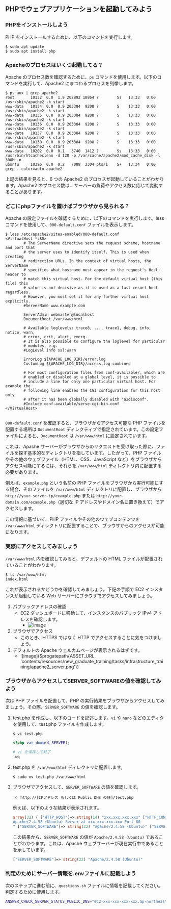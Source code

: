 ## PHPでウェブアプリケーションを起動してみよう

### PHPをインストールしよう

PHP をインストールするために、以下のコマンドを実行します。

```terminal
$ sudo apt update
$ sudo apt install php
```

### Apacheのプロセスはいくつ起動してる？

Apache のプロセス数を確認するために、`ps` コマンドを使用します。以下のコマンドを実行して、Apache2 にまつわるプロセスを列挙します。

```terminal
$ ps aux | grep apache2
root       10132  0.0  1.9 202892 18864 ?        Ss   13:33   0:00 /usr/sbin/apache2 -k start
www-data   10134  0.0  0.9 203384  9208 ?        S    13:33   0:00 /usr/sbin/apache2 -k start
www-data   10135  0.0  0.9 203384  9208 ?        S    13:33   0:00 /usr/sbin/apache2 -k start
www-data   10136  0.0  0.9 203384  9208 ?        S    13:33   0:00 /usr/sbin/apache2 -k start
www-data   10137  0.0  0.9 203384  9208 ?        S    13:33   0:00 /usr/sbin/apache2 -k start
www-data   10138  0.0  0.9 203384  9208 ?        S    13:33   0:00 /usr/sbin/apache2 -k start
www-data   10202  0.0  0.1   3740  1412 ?        Ss   13:33   0:00 /usr/bin/htcacheclean -d 120 -p /var/cache/apache2/mod_cache_disk -l 300M -n
ubuntu     10396  0.0  0.2   7008  2304 pts/1    S+   13:34   0:00 grep --color=auto apache2
```

上記の結果を見ると、6 つの Apache2 のプロセスが起動していることがわかります。Apache2 のプロセス数は、サーバーの負荷やアクセス数に応じて変動することがあります。

### どこにphpファイルを置けばブラウザから見られる？

Apache の設定ファイルを確認するために、以下のコマンドを実行します。less コマンドを使用して、`000-default.conf` ファイルを表示します。

```terminal
$ less /etc/apache2/sites-enabled/000-default.conf
<VirtualHost *:80>
        # The ServerName directive sets the request scheme, hostname and port that
        # the server uses to identify itself. This is used when creating
        # redirection URLs. In the context of virtual hosts, the ServerName
        # specifies what hostname must appear in the request's Host: header to
        # match this virtual host. For the default virtual host (this file) this
        # value is not decisive as it is used as a last resort host regardless.
        # However, you must set it for any further virtual host explicitly.
        #ServerName www.example.com

        ServerAdmin webmaster@localhost
        DocumentRoot /var/www/html

        # Available loglevels: trace8, ..., trace1, debug, info, notice, warn,
        # error, crit, alert, emerg.
        # It is also possible to configure the loglevel for particular
        # modules, e.g.
        #LogLevel info ssl:warn

        ErrorLog ${APACHE_LOG_DIR}/error.log
        CustomLog ${APACHE_LOG_DIR}/access.log combined

        # For most configuration files from conf-available/, which are
        # enabled or disabled at a global level, it is possible to
        # include a line for only one particular virtual host. For example the
        # following line enables the CGI configuration for this host only
        # after it has been globally disabled with "a2disconf".
        #Include conf-available/serve-cgi-bin.conf
</VirtualHost>


```

`000-default.conf` を確認すると、ブラウザからアクセス可能な PHP ファイルを配置する場所は `DocumentRoot` ディレクティブで指定されています。この設定ファイルによると、`DocumentRoot` は `/var/www/html` に設定されています。

これは、Apache サーバーがブラウザからのリクエストを受け取った際に、ファイルを探す基本的なディレクトリを指しています。したがって、PHP ファイルやその他のウェブファイル（HTML、CSS、JavaScript など）をブラウザからアクセス可能にするには、それらを `/var/www/html` ディレクトリ内に配置する必要があります。

例えば、`example.php` という名前の PHP ファイルをブラウザから実行可能にする場合、そのファイルを `/var/www/html` ディレクトリに配置し、ブラウザから `http://your-server-ip/example.php` または `http://your-domain.com/example.php`（適切な IP アドレスやドメイン名に置き換えて）でアクセスします。

この情報に基づいて、PHP ファイルやその他のウェブコンテンツを `/var/www/html` ディレクトリに配置することで、ブラウザからのアクセスが可能になります。

### 実際にアクセスしてみましょう

`/var/www/html` 内を確認してみると、デフォルトの HTML ファイルが配置されていることがわかります。

```terminal
$ ls /var/www/html
index.html
```

これが表示されるかどうかを確認してみましょう。下記の手順で EC2 インスタンスが起動している Web サーバーにブラウザでアクセスしてみましょう。

1. パブリックアドレスの確認
   - EC2 ダッシュボードに移動して、インスタンスのパブリック IPv4 アドレスを確認します。
     - ![image](https://github.com/Progate/path-community-projects/assets/26600620/e60638f9-0a7c-4ee0-a3a6-c511de6121b5)
2. ブラウザでアクセス
   - このとき、HTTPS ではなく HTTP でアクセスすることに気をつけましょう。
3. デフォルトの Apache ウェルカムページが表示されるはずです。
   - ![image]($progatepath{ASSET_URL, 'contents/resources/new_graduate_training/tasks/infrastructure_training/apache2_server.png'})

### ブラウザからアクセスしてSERVER_SOFTWAREの値を確認してみよう

次は PHP ファイルを配置して、PHP の実行結果をブラウザからアクセスしてみましょう。その際、`SERVER_SOFTWARE` の値を確認します。

1. test.php を作成し、以下のコードを記述します。`vi` や `nano` などのエディタを使用して、test.php ファイルを作成します。

    ```terminal
    $ vi test.php
    ```

    ```php
    <?php var_dump($_SERVER);
    ```

    ```sh
    # vi を保存して終了 
    :wq
    ```

2. test.php を `/var/www/html` ディレクトリに配置します。

    ```terminal
    $ sudo mv test.php /var/www/html
    ```

3. ブラウザでアクセスして、`SERVER_SOFTWARE` の値を確認します。

    - `http://[IPアドレス もしくは Public DNS の値]/test.php`

    例えば、以下のような結果が表示されます。

    ```php
    array(32) { ["HTTP_HOST"]=> string(14) "xxx.xxx.xxx.xxx" ["HTTP_CONNECTION"]=> string(10) "keep-alive" ["HTTP_CACHE_CONTROL"]=> string(9) "max-age=0" ["HTTP_UPGRADE_INSECURE_REQUESTS"]=> string(1) "1" ["HTTP_USER_AGENT"]=> string(117) "Mozilla/5.0 (Macintosh; Intel Mac OS X 10_15_7) AppleWebKit/537.36 (KHTML, like Gecko) Chrome/122.0.0.0 Safari/537.36" ["HTTP_ACCEPT"]=> string(96) "text/html,application/xhtml+xml,application/xml;q=0.9,image/avif,image/webp,image/apng,*/*;q=0.8" ["HTTP_SEC_GPC"]=> string(1) "1" ["HTTP_ACCEPT_LANGUAGE"]=> string(8) "en-US,en" ["HTTP_ACCEPT_ENCODING"]=> string(13) "gzip, deflate" ["PATH"]=> string(70) "/usr/local/sbin:/usr/local/bin:/usr/sbin:/usr/bin:/sbin:/bin:/snap/bin" ["SERVER_SIGNATURE"]=> string(75) "
    Apache/2.4.58 (Ubuntu) Server at xxx.xxx.xxx.xxx Port 80
    " ["SERVER_SOFTWARE"]=> string(22) "Apache/2.4.58 (Ubuntu)" ["SERVER_NAME"]=> string(14) "xxx.xxx.xxx.xxx" ["SERVER_ADDR"]=> string(12) "172.31.36.76" ["SERVER_PORT"]=> string(2) "80" ["REMOTE_ADDR"]=> string(14) "133.106.241.38" ["DOCUMENT_ROOT"]=> string(13) "/var/www/html" ["REQUEST_SCHEME"]=> string(4) "http" ["CONTEXT_PREFIX"]=> string(0) "" ["CONTEXT_DOCUMENT_ROOT"]=> string(13) "/var/www/html" ["SERVER_ADMIN"]=> string(19) "webmaster@localhost" ["SCRIPT_FILENAME"]=> string(23) "/var/www/html/test.php" ["REMOTE_PORT"]=> string(5) "50368" ["GATEWAY_INTERFACE"]=> string(7) "CGI/1.1" ["SERVER_PROTOCOL"]=> string(8) "HTTP/1.1" ["REQUEST_METHOD"]=> string(3) "GET" ["QUERY_STRING"]=> string(0) "" ["REQUEST_URI"]=> string(10) "/test.php" ["SCRIPT_NAME"]=> string(10) "/test.php" ["PHP_SELF"]=> string(10) "/test.php" ["REQUEST_TIME_FLOAT"]=> float(1711695446.444052) ["REQUEST_TIME"]=> int(1711695446) }

    ```

    この結果から、`SERVER_SOFTWARE` の値が `Apache/2.4.58 (Ubuntu)` であることがわかります。これは、Apache ウェブサーバーが現在実行中であることを示しています。

    ```php
    ["SERVER_SOFTWARE"]=> string(22) "Apache/2.4.58 (Ubuntu)"
    ```

### 判定のためにサーバー情報を.envファイルに記載しよう

次のステップに進む前に、`questions.sh` ファイルに情報を記載してください。判定するために使用します。

```sh
ANSWER_CHECK_SERVER_STATUS_PUBLIC_DNS="ec2-xxx-xxx-xxx-xxx.ap-northeast-1.compute.amazonaws.com"
```
